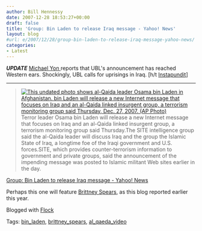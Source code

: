 ```yaml
---
author: Bill Hennessy
date: 2007-12-28 18:53:27+00:00
draft: false
title: 'Group: Bin Laden to release Iraq message - Yahoo! News'
layout: blog
#url: e/2007/12/28/group-bin-laden-to-release-iraq-message-yahoo-news/
categories:
- Latest
---
```



***UPDATE***
[Michael Yon ](https://michaelyon-online.com/wp/news-flash-for-osama-bin-laden.htm)reports that UBL's announcement has reached Western ears.  Shockingly, UBL calls for uprisings in Iraq.  [h/t [Instapundit](https://instapundit.com/archives2/013437.php)]
************


> [![This undated photo shows al-Qaida leader Osama bin Laden in Afghanistan. bin Laden will release a new Internet message that focuses on Iraq and an al-Qaida linked insurgent group, a terrorism monitoring group said Thursday, Dec. 27, 2007. (AP Photo)](https://d.yimg.com/us.yimg.com/p/ap/20071228/capt.3cf9fc9dfaa546018db6c4c86e510c97.bin_laden_message_ny107.jpg?x=180&y=232&sig=d_p2waoUpD88IE6Fxd5o8Q--)
](https://news.yahoo.com/s/ap/20071228/ap_on_re_ca/us_bin_laden_message)
Terror leader Osama bin Laden will release a new Internet message that focuses on Iraq and an al-Qaida linked insurgent group, a terrorism monitoring group said Thursday.The SITE intelligence group said the al-Qaida leader will discuss Iraq and the group the Islamic State of Iraq, a longtime foe of the Iraqi government and U.S. forces.SITE, which provides counter-terrorism information to government and private groups, said the announcement of the impending message was posted to Islamic militant Web sites earlier in the day.


[Group: Bin Laden to release Iraq message - Yahoo! News](https://news.yahoo.com/s/ap/20071228/ap_on_re_ca/us_bin_laden_message)

Perhaps this one will feature [Brittney Spears](https://hennessysview.com/2007/09/10/britney-spears-to-appear-in-new-bin-laden-video/), as this blog reported earlier this year.


Blogged with [Flock](https://www.flock.com/blogged-with-flock)




Tags: [bin_laden](https://technorati.com/tag/bin_laden), [brittney_spears](https://technorati.com/tag/brittney_spears), [al_qaeda_video](https://technorati.com/tag/al_qaeda_video)


